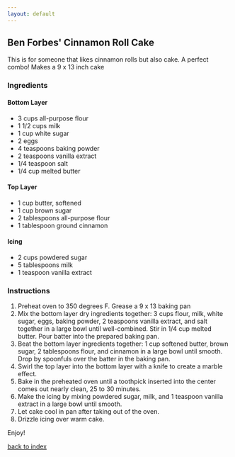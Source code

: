```yaml
---
layout: default
---
```


<!---
This is a comment. Note the triple dash to start, but double to end
-->


## Ben Forbes' Cinnamon Roll Cake
<!---
Put your name or github username somewhere
-->

This is for someone that likes cinnamon rolls but also cake. A perfect combo!
Makes a 9 x 13 inch cake

### Ingredients
#### Bottom Layer
- 3 cups all-purpose flour
- 1 1/2 cups milk
- 1 cup white sugar
- 2 eggs
- 4 teaspoons baking powder
- 2 teaspoons vanilla extract
- 1/4 teaspoon salt
- 1/4 cup melted butter

#### Top Layer
- 1 cup butter, softened
- 1 cup brown sugar
- 2 tablespoons all-purpose flour
- 1 tablespoon ground cinnamon

#### Icing
- 2 cups powdered sugar
- 5 tablespoons milk
- 1 teaspoon vanilla extract

### Instructions
1. Preheat oven to 350 degrees F. Grease a 9 x 13 baking pan
2. Mix the bottom layer dry ingredients together: 3 cups flour, milk, white sugar, eggs, baking powder, 2 teaspoons vanilla extract, and salt together in a large bowl until well-combined. Stir in 1/4 cup melted butter. Pour batter into the prepared baking pan.
3. Beat the bottom layer ingredients together: 1 cup softened butter, brown sugar, 2 tablespoons flour, and cinnamon in a large bowl until smooth. Drop by spoonfuls over the batter in the baking pan.
4. Swirl the top layer into the bottom layer with a knife to create a marble effect.
5. Bake in the preheated oven until a toothpick inserted into the center comes out nearly clean, 25 to 30 minutes.
6. Make the icing by mixing powdered sugar, milk, and 1 teaspoon vanilla extract in a large bowl until smooth.
7. Let cake cool in pan after taking out of the oven.
8. Drizzle icing over warm cake.

Enjoy!


<!--
Keep this link to return to the index
-->
[back to index](../)